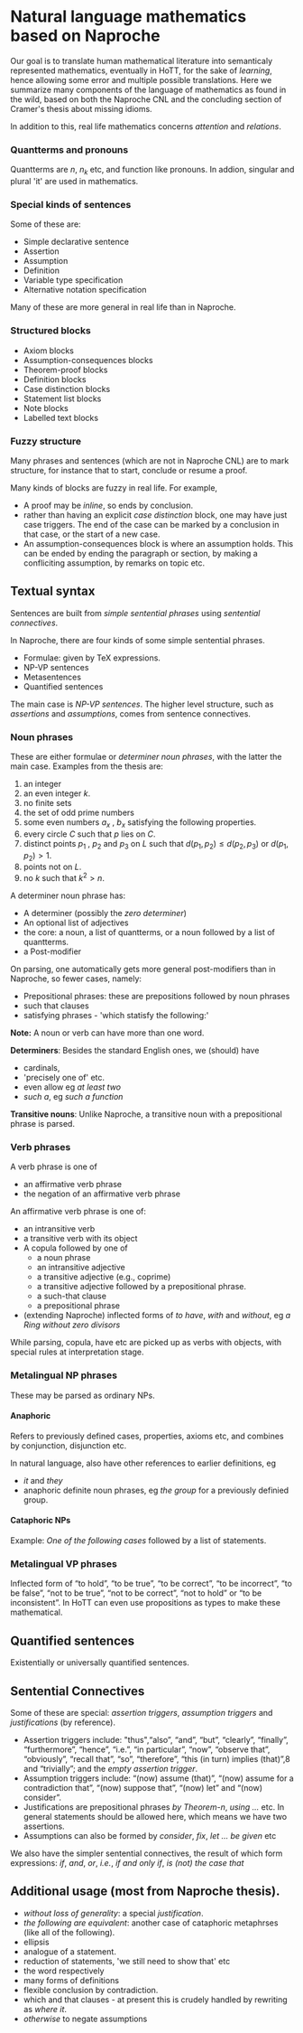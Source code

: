 # Natural language mathematics based on Naproche

Our goal is to translate human mathematical literature into semanticaly represented mathematics, eventually in HoTT, for the sake of _learning_, hence allowing some error and multiple possible translations. Here we summarize many components of the language of mathematics as found in the wild, based on both the Naproche CNL and the concluding section of Cramer's thesis about missing idioms.

In addition to this, real life mathematics concerns _attention_ and _relations_.

### Quantterms and pronouns

Quantterms are $n$, $n_k$ etc, and function like pronouns. In addion, singular  and plural 'it' are used in mathematics.

### Special kinds of sentences

Some of these are:

* Simple declarative sentence
* Assertion
* Assumption
* Definition
* Variable type specification
* Alternative notation specification

Many of these are more general in real life than in Naproche.

### Structured blocks

* Axiom blocks
* Assumption-consequences blocks
* Theorem-proof blocks
* Definition blocks
* Case distinction blocks
* Statement list blocks
* Note blocks
* Labelled text blocks

### Fuzzy structure

Many phrases and sentences (which are not in Naproche CNL) are to mark structure, for instance that to start, conclude or resume a proof.

Many kinds of blocks are fuzzy in real life. For example,

* A proof may be _inline_, so ends by conclusion.
* rather than having an explicit _case distinction_ block, one may have just case triggers. The end of the case can be marked by a conclusion in that case, or the start of a new case.
* An assumption-consequences block is where an assumption holds. This can be ended by ending the paragraph or section, by making a confliciting assumption, by remarks on topic etc.

## Textual syntax

Sentences are built from _simple sentential phrases_ using _sentential connectives_.

In Naproche, there are four kinds of some simple sentential phrases.

* Formulae: given by TeX expressions.
* NP-VP sentences
* Metasentences
* Quantified sentences

The main case is _NP-VP sentences_. The higher level structure, such as _assertions_ and _assumptions_, comes from sentence connectives.

### Noun phrases

These are either formulae or _determiner noun phrases_, with the latter the main case. Examples from the thesis are:

1. an integer
2. an even integer $k$.
3. no finite sets
4. the set of odd prime numbers
5. some even numbers $a_x$ , $b_x$ satisfying the following properties.
6. every circle $C$ such that $p$ lies on $C$.
7. distinct points $p_1$ , $p_2$ and $p_3$ on $L$ such that $d(p_1 , p_2 ) \leq d(p_2 , p_3)$ or
$d(p_1 , p_2 ) > 1$.
8. points not on $L$.
9. no $k$ such that $k^2 > n$.

A determiner noun phrase has:

* A determiner (possibly the _zero determiner_)
* An optional list of adjectives
* the core: a noun, a list of quantterms, or a noun followed by a list of quantterms.
* a Post-modifier

On parsing, one automatically gets more general post-modifiers than in Naproche, so fewer cases, namely:

* Prepositional phrases: these are prepositions followed by noun phrases
* such that clauses
* satisfying phrases - 'which statisfy the following:'

**Note:** A noun or verb can have more than one word.

**Determiners**: 
Besides the standard English ones, we (should) have 
* cardinals, 
* 'precisely one of' etc. 
* even allow eg _at least two_
* _such a_, eg _such a function_

**Transitive nouns**: Unlike Naproche, a transitive noun with a prepositional phrase is parsed.

### Verb phrases

A verb phrase is one of

* an affirmative verb phrase
* the negation of an affirmative verb phrase

An affirmative verb phrase is one of:
* an intransitive verb
* a transitive verb with its object
* A copula followed by one of
  * a noun phrase
  * an intransitive adjective
  * a transitive adjective (e.g., coprime)
  * a transitive adjective followed by a prepositional phrase.
  * a such-that clause
  * a prepositional phrase
* (extending Naproche) inflected forms of _to have_, _with_ and _without_, eg _a Ring without zero divisors_

While parsing, copula, have etc are picked up as verbs with objects, with special rules at interpretation stage.

### Metalingual NP phrases

These may be parsed as ordinary NPs.

#### Anaphoric

Refers to previously defined cases, properties, axioms etc, and combines by conjunction, disjunction etc. 

In natural language, also have other references to earlier definitions, eg
* _it_ and _they_
* anaphoric definite noun phrases, eg _the group_ for a previously definied group.

#### Cataphoric NPs

Example: _One of the following cases_ followed by a list of statements.

### Metalingual VP phrases

Inflected form of “to hold”, “to be true”, “to be correct”, “to be incorrect”, “to be false”, “not to be true”, “not to be correct”, “not to hold” or “to be inconsistent”. In HoTT can even use propositions as types to make these mathematical.

## Quantified sentences

Existentially or universally quantified sentences.

## Sentential Connectives

Some of these are special: _assertion triggers_, _assumption triggers_ and _justifications_ (by reference).

* Assertion triggers include: "thus",“also”, “and”, “but”, “clearly”, “finally”, “furthermore”, “hence”, “i.e.”, “in particular”, “now”, “observe that”, “obviously”, “recall that”, “so”, “therefore”, “this (in turn) implies (that)”,8 and “trivially”; and the _empty assertion trigger_.
* Assumption triggers include: “(now) assume (that)”, “(now) assume for a contradiction that”, “(now) suppose that”, “(now) let” and “(now) consider”.
* Justifications are prepositional phrases _by Theorem-n_, _using ..._ etc. In general statements should be allowed here, which means we have two assertions.
* Assumptions can also be formed by _consider_, _fix_, _let ... be given_ etc

We also have the simpler sentential connectives, the result of which form expressions: _if_, _and_, _or_, _i.e._, _if and only if_, _is (not) the case that_ 


## Additional usage (most from Naproche thesis).

* _without loss of generality_: a special _justification_.
* _the following are equivalent_: another case of cataphoric metaphrses (like all of the following).
* ellipsis 
* analogue of a statement.
* reduction of statements, 'we still need to show that' etc
* the word respectively
* many forms of definitions
* flexible conclusion by contradiction.
* which and that clauses - at present this is crudely handled by rewriting as _where it_.
* _otherwise_ to negate assumptions
